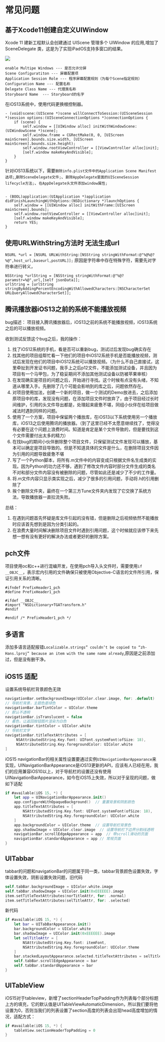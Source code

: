 # 常见问题

## 基于Xcode11创建自定义UIWindow
Xcode 11 建新工程默认会创建通过 UIScene 管理多个 UIWindow 的应用,增加了 SceneDelegate 类，这是为了实现iPadOS支持多窗口的结果。

![](imgs/ios_img_57.png)
```info
enable Multipe Windows --- 是否允许分屏
Scene Configuratiton --- 屏幕配置项
Application Session Role --- 程序屏幕配置规则（为每个Scene指定规则）
Configuration Name --- 配置名称
Delegate Class Name --- 代理类名称
Storyboard Name  --- Storyboard的名字
```

在iOS13系统中，使用代码更换根控制器。
```objc
- (void)scene:(UIScene *)scene willConnectToSession:(UISceneSession *)session options:(UISceneConnectionOptions *)connectionOptions {
    if (scene) {
        self.window = [[UIWindow alloc] initWithWindowScene:(UIWindowScene *)scene];
        self.window.frame = CGRectMake(0, 0, [UIScreen mainScreen].bounds.size.width, [UIScreen mainScreen].bounds.size.height);
        self.window.rootViewController = [[ViewController alloc]init];
        [self.window makeKeyAndVisible];
    }
}
```
针对iOS13系统以下，需要`删除info.plist文件中的Application Scene Manifest选项;`,`删除SceneDelegate文件;`、`删除AppDelegate里面的UISceneSession lifecycle方法;`、`在AppDelegate头文件添加window属性;`
```objc

- (BOOL)application:(UIApplication *)application didFinishLaunchingWithOptions:(NSDictionary *)launchOptions {
    self.window = [[UIWindow alloc] initWithFrame:[UIScreen mainScreen].bounds];
    self.window.rootViewController = [[ViewController alloc]init];
    [self.window makeKeyAndVisible];
    return YES;
}
```

## 使用URLWithString方法时 无法生成url
`NSURL *url = [NSURL URLWithString:[NSString stringWithFormat:@"%@%@?%@",host_url,baseurl,postURL]];`
原因是字符串中存在特殊字符，需要先对字符串进行转义，
```
NSString *urlString = [NSString stringWithFormat:@"%@?paramstr=%@",url,[self jsonData]];
urlString = [urlString stringByAddingPercentEncodingWithAllowedCharacters:[NSCharacterSet URLQueryAllowedCharacterSet]];
```

## 腾讯播放器iOS13之前的系统不能播放视频
bug描述： 项目接入腾讯播放器后，iOS13之前的系统不能播放视频，iOS13系统之后的可以播放视频。

收到测试反馈这个bug之后，我的操作：
1. 找了iOS12系统的手机，看是否可以重新bug，测试过后发现bug确实存在
2. 找其他的项目组帮忙看一下他们的项目中iOS12系统手机是否能播放视频，测试后发现在他们的项目中iOS12系统可以播放视频。（为什么不自己直接试，这里牵扯到开发证书问题，我手上之后p12文件，不能添加测试设备，并且因为项目有一个马甲包，为了稳妥期间不添加其他测试设备以防被苹果审核）
3. 在发现确实是项目的问题之后，开始进行寻找。这个时候有点没有头绪，不知道从哪里入手。先删除了几个可能会影响到的库之后，问题依然存在。
4. 对项目使用加法，创建一个新的项目，做一个测试的Demo放进去，之后添加原项目中的库，发现没有问题，在添加项目文件时放弃了，由于项目经过长时间维护，引用的头文件导出都是，处理起来疲惫不堪，同组小伙伴在给项目做减法时遇到同样的问题。
5. 使用了一个方案，项目中保留两个播放库，在iOS13以下系统使用另一个播放库，iOS13之后使用腾讯的播放器。（到了这里已经不太愿意继续找了，觉得没有必要在这个问题上浪费时间。知道是肯定是某个文件导致的，但是要找到这个文件需要付出太多的精力）
6. 在找bug的期间小伙伴删除整个项目文件，只保留测试文件发现可以播放，基本可以确定是项目导致的。但是不知道具体的文件是什么，在删除项目文件因为引用的问题导致疲惫不堪
7. 写了一个Python脚本，将所有.m文件中的内容变成只根据文件名生成类的实现。因为Python的功力还不够，遇到了修改文件内容时部分文件生成的类名不对和部分文件内容没有被删除的问题，尽管如此还是减少了不少的工作量。
8. 将.m文件内容只显示类实现之后，减少了很多的引用问题，手动将.h的引用删除了
9. 挨个删除文件夹，最终在一个第三方Tune文件夹内发现了它交换了系统方法，导致播放器一直拉流失败。

总结：
1. 在遇到问题首先怀疑是库文件引起的没有错，但是删除之后视频依然不能播放时应该首先想到是因为分类引起的。
2. 在浪费大量时间解决删除项目文件时遇到引用问题，这个时候就应该停下来先想一想有没有更好的解决办法或者更好的删除方案。


## pch文件
项目使用oc和c++进行混编开发，在使用pch导入头文件时，需要使用`if __OBJC__`，表示宏内引用的文件确保只被使用Objective-C语言的文件所引用，保证引用关系的清晰。
```objc
#ifndef PrefixHeader1_pch
#define PrefixHeader1_pch

#ifdef __OBJC__
#import "NSDictionary+TGATransform.h"
#endif

#endif /* PrefixHeader1_pch */
```

## 多语言
添加多语言适配报错`Localizable.strings” couldn’t be copied to “zh-Hans.lproj” because an item with the same name already`,原因是之前添加过，但是没有删干净。

## iOS15 适配
设置系统导航栏背景颜色无效
```swift
navigationBar.setBackgroundImage(UIColor.clear.image, for: .default)
// 导航栏背景，主题色是绿色
navigationBar.barTintColor = UIColor.theme
// 默认不透明
navigationBar.isTranslucent = false
// 着色，让返回按钮图片渲染为白色
navigationBar.tintColor = UIColor.white
// 导航栏文字
navigationBar.titleTextAttributes = [
     NSAttributedString.Key.font: UIFont.systemFont(ofSize: 18),
     NSAttributedString.Key.foregroundColor: UIColor.white
]
```

iOS15 navigationBar的相关属性设置要通过实例`UINavigationBarAppearance`来实现，UINavigationBarAppearance是iOS13更新的API，应该有人已经在用，我们的应用兼容iOS10以上，对于导航栏的设置还没有使用UINavigationBarAppearance，如今在iOS15上失效，所以对于呈现的问题，做如下适配
```swift
if #available(iOS 15, *) {
    let app = UINavigationBarAppearance.init()
    app.configureWithOpaqueBackground()  // 重置背景和阴影颜色
    app.titleTextAttributes = [
        NSAttributedString.Key.font: UIFont.systemFont(ofSize: 18),
        NSAttributedString.Key.foregroundColor: UIColor.white
    ]
    app.backgroundColor = UIColor.theme  // 设置导航栏背景色
    app.shadowImage = UIColor.clear.image  // 设置导航栏下边界分割线透明
    navigationBar.scrollEdgeAppearance = app  // 带scroll滑动的页面
    navigationBar.standardAppearance = app // 常规页面
}
```

## UITabbar
tabbar的问题和navigationBar的问题属于同一类，tabbar背景颜色设置失效，字体设置失效，阴影设置失效问题，旧代码
```swift
self.tabBar.backgroundImage = UIColor.white.image
self.tabBar.shadowImage = UIColor.init(0xEEEEEE).image
item.setTitleTextAttributes(norTitleAttr, for: .normal)
item.setTitleTextAttributes(selTitleAttr, for: .selected)
```
新代码
```swift
if #available(iOS 15, *) {
    let bar = UITabBarAppearance.init()
    bar.backgroundColor = UIColor.white
    bar.shadowImage = UIColor.init(0xEEEEEE).image
    let selTitleAttr = [
        NSAttributedString.Key.font: itemFont,
        NSAttributedString.Key.foregroundColor: UIColor.theme
    ]
    bar.stackedLayoutAppearance.selected.titleTextAttributes = selTitleAttr // 设置选中attributes
    self.tabBar.scrollEdgeAppearance = bar
    self.tabBar.standardAppearance = bar
}
```

## UITableView
iOS15对于tableview，新增了sectionHeaderTopPadding作为列表每个部分标题上方的填充，它的默认值是UITableViewAutomaticDimension，所以我们要将他设置为0，否则当我们的列表设置了section高度的列表会出现head高度增加的情况，适配方式：

```swift
if #available(iOS 15, *) {
    tableView.sectionHeaderTopPadding = 0
}
```